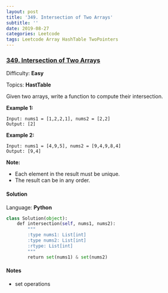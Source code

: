 ```yaml
---
layout: post
title: '349. Intersection of Two Arrays'
subtitle: ''
date: 2019-08-27
categories: Leetcode
tags: Leetcode Array HashTable TwoPointers
---
```

### [349\. Intersection of Two Arrays](https://leetcode.com/problems/intersection-of-two-arrays/)

Difficulty: **Easy**

Topics: **HastTable**


Given two arrays, write a function to compute their intersection.

**Example 1:**

```
Input: nums1 = [1,2,2,1], nums2 = [2,2]
Output: [2]
```


**Example 2:**

```
Input: nums1 = [4,9,5], nums2 = [9,4,9,8,4]
Output: [9,4]
```


**Note:**

*   Each element in the result must be unique.
*   The result can be in any order.


#### Solution

Language: **Python**

```python
class Solution(object):
    def intersection(self, nums1, nums2):
        """
        :type nums1: List[int]
        :type nums2: List[int]
        :rtype: List[int]
        """
        return set(nums1) & set(nums2)
```
#### Notes
- set operations